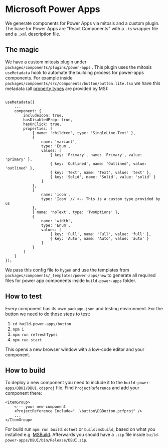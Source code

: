 # Microsoft Power Apps

We generate components for Power Apps via mitosis and a custom plugin.
The base for Power Apps are "React Components" with a `.ts` wrapper file and a `.xml` description file.

## The magic

We have a custom mitosis plugin under `packages/components/plugins/power-apps` . This plugin uses the mitosis `useMetadata` hook to automate the building process for power-apps components.
For example inside `packages/components/src/components/button/button.lite.tsx` we have this metadata (all [property types](https://learn.microsoft.com/en-us/power-apps/developer/component-framework/manifest-schema-reference/property#remarks) are provided by MS):

```tsx

useMetadata({
	...
	component: {
		includeIcon: true,
		hasDisabledProp: true,
		hasOnClick: true,
		properties: [
			{ name: 'children', type: 'SingleLine.Text' },
			{
				name: 'variant',
				type: 'Enum',
				values: [
					{ key: 'Primary', name: 'Primary', value: 'primary' },
					{ key: 'Outlined', name: 'Outlined', value: 'outlined' },
					{ key: 'Text', name: 'Text', value: 'text' },
					{ key: 'Solid', name: 'Solid', value: 'solid' }
				]
			},
			{
				name: 'icon',
				type: 'Icon' // <-- This is a custom type provided by us
			},
			{ name: 'noText', type: 'TwoOptions' },
			{
				name: 'width',
				type: 'Enum',
				values: [
					{ key: 'Full', name: 'Full', value: 'full' },
					{ key: 'Auto', name: 'Auto', value: 'auto' }
				]
			}
		]
	}
});

```

We pass this config file to `hygen` and use the templates from `packages/components/_templates/power-apps/new` to generate all required files for power app components inside `build-power-apps` folder.

## How to test

Every component has its own `package.json` and testing environment.
For the button we need to do those steps to test:

1. `cd build-power-apps/button`
2. `npm i`
3. `npm run refreshTypes`
4. `npm run start`

This opens a new browser window with a low-code editor and your component.

## How to build

To deploy a new component you need to include it to the `build-power-apps/DBUI/DBUI.cdsproj` file.
Find `ProjectReference` and add your component there:

```text
<ItemGroup>
	<--- your new component
    <ProjectReference Include="..\button\DBButton.pcfproj" />
    ...
</ItemGroup>
```

For build run `npm run build:dotnet` or `build:msbuild`, based on what you installed e.g. [MSBuild](https://learn.microsoft.com/de-de/visualstudio/msbuild/msbuild?view=vs-2022).
Afterwards you should have a `.zip` file inside `build-power-apps/DBUI/bin/Release/DBUI.zip`.
